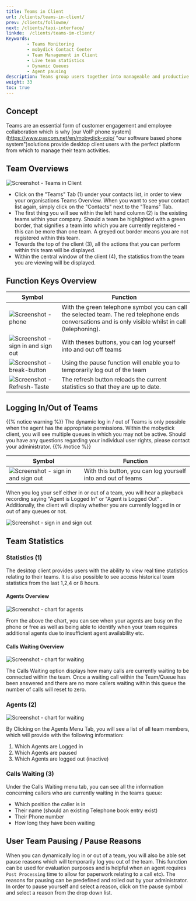 ```yaml
---
title: Teams in Client
url: /clients/teams-in-client/
prev: /clients/followme/
next: /clients/tapi-interface/
linkde:  /clients/teams-im-client/
Keywords:
        - Teams Monitoring
        - mobydick Contact Center 
        - Team Management in Client
        - Live team statistics
        - Dynamic Queues
        - Agent pausing
description: Teams group users together into manageable and productive queues. The desktop client also provides an overview of all the teams within your organisation so that agents can operate more proactively within their team. 
weight: 33
toc: true
---
```

## Concept

Teams are an essential form of customer engagement and employee collaboration which is why [our VoIP phone system] (https://www.pascom.net/en/mobydick-voip/ "our software based phone system")solutions provide desktop client users with the perfect platform from which to manage their team activities.

## Team Overviews
![Screenshot - Teams in Client](../../images/client_teams.png?width=90% "Teams in Client- Overview")

* Click on the "Teams" Tab (1) under your contacts list, in order to view your organisations Teams Overview. When you want to see your contact list again, simply click on the "Contacts" next to the "Teams" Tab. 
* The first thing you will see within the left hand column (2) is the existing teams within your company. Should a team be highlighted with a green border, that signifies a team into which you are currently registered - this can be more than one team. A greyed out border means you are not registered within this team.
* Towards the top of the client (3), all the actions that you can perform within this team will be displayed.
* Within the central window of the client (4), the statistics from the team you are viewing will be displayed.
 
## Function Keys Overview

<!--//FixMe Icons & Graphics resize and update--> 
 
|Symbol|Function|
|------|--------|
|![Screenshot - phone](../../images/client_teams_call.png?width=100 "call team") |With the green telephone symbol you can call the selected team. The red telephone ends conversations and is only visible whilst in call (telephoning).|
|![Screenshot - sign in and sign out](../../images/client_teams_signin.png?width=100 "sign in and sign out") |With theses buttons, you can log yourself into and out off teams|
|![Screenshot - break-button ](../../images/client_teams_break.png?width=100 "break-button")    |Using the pause function will enable you to temporarily log out of the team|
|![Screenshot - Refresh-Taste ](../../images/client_teams_refresh.png?width=100 "refresh Taste ") |The refresh button reloads the current statistics so that they are up to date.|

## Logging In/Out of Teams

{{% notice warning %}}
The dynamic log in / out of Teams is only possible when the agent has the appropriate permissions. Within the mobydick client, you will see multiple queues in which you may not be active. Should you have any questions regarding your individual user rights, please contact your administrator.
{{% /notice %}}

|Symbol|Function|
|------|--------|
|![Screenshot - sign in and sign out](../../images/client_teams_signin.png?width=100 "sign in and sign out")| With this button, you can log yourself into and out of teams|
 
When you log your self either in or out of a team, you will hear a playback recording saying "Agent is Logged In" or "Agent is Logged Out" .
Additionally, the client will display whether you are currently logged in or out of any queues or not.  

![Screenshot - sign in and sign out](../../images/client_teams_loggedin.png "sign in and sign out")

## Team Statistics

### Statistics (1)
The desktop client provides users with the ability to view real time statistics relating to their teams. It is also possible to see access historical team statistics from the last 1,2,4 or 8 hours. 

#### Agents Overview

![Screenshot - chart for agents](../../images/client_teams_statistics.png?width=80% "Client Teams - Agents Statistics")

From the above the chart, you can see when your agents are busy on the phone or free as well as being able to identify when your team requires additional agents due to insufficient agent availability etc.

#### Calls Waiting Overview

![Screenshot - chart for waiting](../../images/client_teams_statistics_callswaiting.png?width=80% "Calls waiting in client")

The Calls Waiting option displays how many calls are currently waiting to be connected within the team. Once a waiting call within the Team/Queue has been answered and there are no more callers waiting within this queue the number of calls will reset to zero.

### Agents (2)

![Screenshot - chart for waiting](../../images/client_teams_agent_status-01.png?width=80% "chart for waiting")

By Clicking on the Agents Menu Tab, you will see a list of all team members, which will provide with the following information:
1. Which Agents are Logged in
2. Which Agents are paused
3. Which Agents are logged out (inactive)

### Calls Waiting (3)

Under the Calls Waiting menu tab, you can see all the information concerning callers who are currently waiting in the teams queue:

* Which position the caller is in
* Their name (should an existing Telephone book entry exist)
* Their Phone number
* How long they have been waiting

## User Team Pausing / Pause Reasons
When you can dynamically log in or out of a team, you will also be able set pause reasons which will temporarily log you out of the team. 
This function can be used for evaluation purposes and is helpful when an agent requires `Post Processing` time to allow for paperwork relating to a call etc). 
The reasons for pausing can be predefined and rolled out by your administrator. In order to pause yourself and select a reason, click on the pause symbol and select a reason from the drop down list.